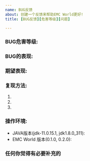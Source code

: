 ```yaml
---
name: BUG反馈
about: 创建一个反馈来帮助EMC World更好!
title: [BUG反馈][危害等级][问题]

---
```


<!--
注意: 请您在提交该issue前先搜索issue中是否有重复issue,请您更改您的标题中除了[BUG]反馈的另外两项
-->

### BUG危害等级:
<!-- 

[无害] [客户端] [轻微] [中级] [严重] [致命] [崩溃]

客户端: 含有对玩家自身不利的恶性BUG、渲染错误、对FPS影响较大等操作。

无害: 含有无条件飞行或透视、改变全服属性、合成创造专属物品等会影响到游戏平衡性的操作。

轻微: 含有单物品复制、无视领地限制进行传送、区块加载、一次性破坏所有可采掘方块达到或超过25格等操作。

严重: 含有可在短时间内刷出大量任意物品、无视领地限制进行破坏、对服务器TPS影响较大等操作。

致命: 含有使服务器崩溃或回档、地图区块损坏、执行OP命令等致命操作。

请您根据对应的bug现象来填写bug的危害等级
-->

### BUG的表现:



### 期望表现:

<!-- 请描写如果没有该bug应该会是什么样子的 -->

### 复现方法:

<!-- 可以复现该bug的具体操作 -->

1. 

2. 

3. 

### 操作环境:

- JAVA版本(jdk-11.0.15.1, jdk1.8.0_311):
- EMC World 版本(0.1.0, 0.2.0):

### 任何你觉得有必要补充的
